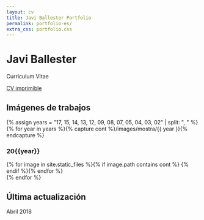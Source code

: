 ```yaml
---
layout: cv
title: Javi Ballester Portfolio
permalink: portfolio-es/
extra_css: portfolio.css
---
```


Javi Ballester
==============

Curriculum Vitae

<div id="webaddress">
<a class="screen" href="/es/">CV imprimible</a>
</div>

## Imágenes de trabajos

{% assign years = "17, 15, 14, 13, 12, 09, 08, 07, 05, 04, 03, 02" | split: ", " %}{% for year in years %}{% capture cont %}/images/mostra/{{ year }}{% endcapture %}
### 20{{year}}
<div id="thumbs">
{% for image in site.static_files %}{% if image.path contains cont %}
<a href="{{ site.baseurl }}{{ image.path }}" target="_blank">
<span class="w3-hover-opacity" style="background-image:url('{{ site.baseurl }}/images/thumbs/thumb_{{ image.name | remove: image.extname }}.png');">
</span>
</a>
{% endif %}{% endfor %}
</div>
{% endfor %}

## Última actualización

Abril 2018


